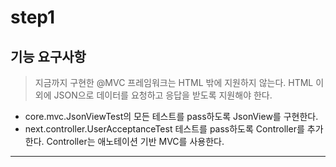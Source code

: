 # step1
## 기능 요구사항
> 지금까지 구현한 @MVC 프레임워크는 HTML 밖에 지원하지 않는다.
> HTML 이외에 JSON으로 데이터를 요청하고 응답을 받도록 지원해야 한다.

* core.mvc.JsonViewTest의 모든 테스트를 pass하도록 JsonView를 구현한다. 
* next.controller.UserAcceptanceTest 테스트를 pass하도록 Controller를 추가한다. Controller는 애노테이션 기반 MVC를 사용한다.

<hr>
